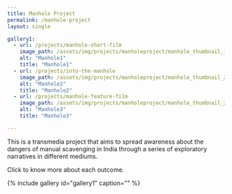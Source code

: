 ```yaml
---
title: Manhole Project
permalink: /manhole-project
layout: single

gallery1:
  - url: /projects/manhole-short-film
    image_path: /assets/img/projects/manholeproject/manhole_thumbnail_1.png
    alt: "Manhole1"
    title: "Manhole1"
  - url: /projects/into-the-manhole
    image_path: /assets/img/projects/manholeproject/manhole_thumbnail_2.png
    alt: "Manhole2"
    title: "Manhole2"
  - url: /projects/manhole-feature-film
    image_path: /assets/img/projects/manholeproject/manhole_thumbnail_3.png
    alt: "Manhole3"
    title: "Manhole3"

---
```


This is a transmedia project that aims to spread awareness about the dangers of manual scavenging in India through a series of exploratory narratives in different mediums.

Click to know more about each outcome.

{% include gallery id="gallery1" caption="" %}

